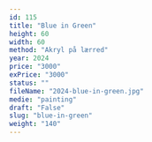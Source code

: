 ```yaml
---
id: 115
title: "Blue in Green"
height: 60
width: 60
method: "Akryl på lærred"
year: 2024
price: "3000"
exPrice: "3000"
status: ""
fileName: "2024-blue-in-green.jpg"
medie: "painting"
draft: "False"
slug: "blue-in-green"
weight: "140"
---
```


